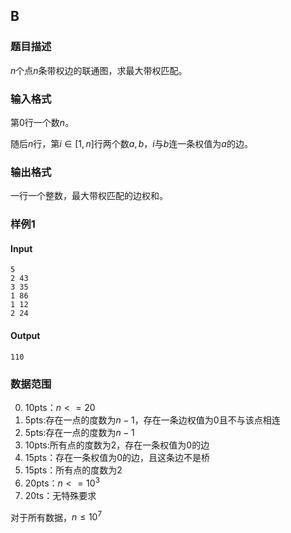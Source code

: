 ## B

### 题目描述

$n$个点$n$条带权边的联通图，求最大带权匹配。

### 输入格式

第$0$行一个数$n$。

随后$n$行，第$i \in [1,n]$行两个数$a,b$，$i$与$b$连一条权值为$a$的边。

### 输出格式

一行一个整数，最大带权匹配的边权和。

### 样例1

#### Input

```
5
2 43
3 35
1 86
1 12
2 24
```

#### Output

```
110
```

### 数据范围

0. 10pts：$n<=20$
1. 5pts:存在一点的度数为$n-1$，存在一条边权值为$0$且不与该点相连
2. 5pts:存在一点的度数为$n-1$
3. 10pts:所有点的度数为$2$，存在一条权值为$0$的边
4. 15pts：存在一条权值为$0$的边，且这条边不是桥
5. 15pts：所有点的度数为$2$
6. 20pts：$n<=10^3$
7. 20ts：无特殊要求

对于所有数据，$n \leq 10^7$

